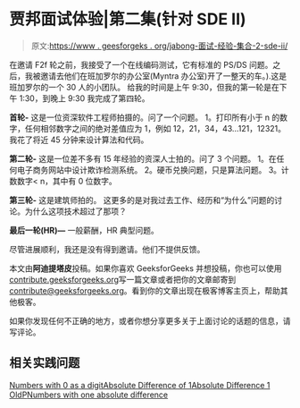 # 贾邦面试体验|第二集(针对 SDE II)

> 原文:[https://www . geesforgeks . org/jabong-面试-经验-集合-2-sde-ii/](https://www.geeksforgeeks.org/jabong-interview-experience-set-2-sde-ii/)

在邀请 F2f 轮之前，我接受了一个在线编码测试，它有标准的 PS/DS 问题。之后，我被邀请去他们在班加罗尔的办公室(Myntra 办公室)开了一整天的车。).这是班加罗尔的一个 30 人的小团队。
给我的时间是上午 9:30，但我的第一轮是在下午 1:30，到晚上 9:30 我完成了第四轮。

**首轮-**
这是一位资深软件工程师拍摄的。问了一个问题。
1。打印所有小于 n 的数字，任何相邻数字之间的绝对差值应为 1，例如 12，21，34，43…121，12321。我花了将近 45 分钟来设计算法和代码。

**第二轮-**
这是一位差不多有 15 年经验的资深人士拍的。问了 3 个问题。
1。在任何电子商务网站中设计欺诈检测系统。
2。硬币兑换问题，只是算法问题。
3。计数数字< n，其中有 0 位数字。

**第三轮-**
这是建筑师拍的。
这更多的是对我过去工作、经历和“为什么”问题的讨论。为什么这项技术超过了那项？

**最后一轮(HR)—**
一般薪酬，HR 典型问题。

尽管进展顺利，我还是没有得到邀请。他们不提供反馈。

本文由**阿迪提塔皮**投稿。如果你喜欢 GeeksforGeeks 并想投稿，你也可以使用[contribute.geeksforgeeks.org](http://www.contribute.geeksforgeeks.org)写一篇文章或者把你的文章邮寄到 contribute@geeksforgeeks.org。看到你的文章出现在极客博客主页上，帮助其他极客。

如果你发现任何不正确的地方，或者你想分享更多关于上面讨论的话题的信息，请写评论。

## 相关实践问题

[Numbers with 0 as a digit](https://practice.geeksforgeeks.org/problems/numbers-with-0-as-a-digit/0)[Absolute Difference of 1](https://practice.geeksforgeeks.org/problems/absolute-difference-1/0)[Absolute Difference 1 OldP](https://practice.geeksforgeeks.org/problems/absolute-difference-1-oldp/0)[Numbers with one absolute difference](https://practice.geeksforgeeks.org/problems/numbers-with-one-absolute-difference/0)